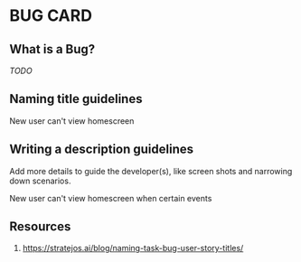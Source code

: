 # BUG CARD

## What is a Bug?
_TODO_

## Naming title guidelines
New user can't view homescreen

## Writing a description guidelines
Add more details to guide the developer(s), like screen shots and narrowing down scenarios.

New user can't view homescreen when certain events

## Resources
1. https://stratejos.ai/blog/naming-task-bug-user-story-titles/